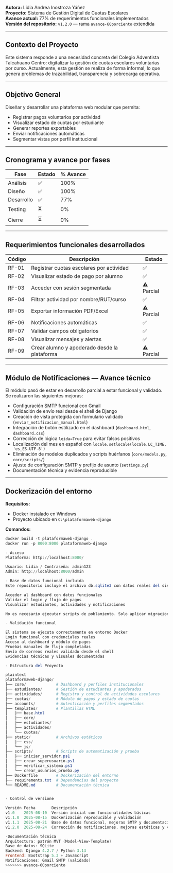 
**Autora:** Lidia Andrea Inostroza Yáñez  
**Proyecto:** Sistema de Gestión Digital de Cuotas Escolares  
**Avance actual:** 77% de requerimientos funcionales implementados  
**Versión del repositorio:** `v1.2.0` — rama `avance-60porciento` extendida

---

## Contexto del Proyecto

Este sistema responde a una necesidad concreta del Colegio Adventista Talcahuano Centro: digitalizar la gestión de cuotas escolares voluntarias por curso. Actualmente, esta gestión se realiza de forma informal, lo que genera problemas de trazabilidad, transparencia y sobrecarga operativa.

---

## Objetivo General

Diseñar y desarrollar una plataforma web modular que permita:

- Registrar pagos voluntarios por actividad  
- Visualizar estado de cuotas por estudiante  
- Generar reportes exportables  
- Enviar notificaciones automáticas  
- Segmentar vistas por perfil institucional  

---

## Cronograma y avance por fases

| Fase       | Estado   | % Avance |
|------------|----------|----------|
| Análisis   | ✅       | 100%     |
| Diseño     | ✅       | 100%     |
| Desarrollo | ✅       | 77%      |
| Testing    | ⏳       | 0%       |
| Cierre     | ⏳       | 0%       |

---

## Requerimientos funcionales desarrollados

| Código  | Descripción                                         | Estado   |
|---------|-----------------------------------------------------|----------|
| RF-01   | Registrar cuotas escolares por actividad            | ✅       |
| RF-02   | Visualizar estado de pago por alumno                | ✅       |
| RF-03   | Acceder con sesión segmentada                       | ⚠️ Parcial |
| RF-04   | Filtrar actividad por nombre/RUT/curso              | ✅       |
| RF-05   | Exportar información PDF/Excel                      | ⚠️ Parcial |
| RF-06   | Notificaciones automáticas                          | ✅       |
| RF-07   | Validar campos obligatorios                         | ✅       |
| RF-08   | Visualizar mensajes y alertas                       | ✅       |
| RF-09   | Crear alumno y apoderado desde la plataforma        | ⚠️ Parcial |

---

## Módulo de Notificaciones — Avance técnico

El módulo pasó de estar en desarrollo parcial a estar funcional y validado. Se realizaron las siguientes mejoras:

- Configuración SMTP funcional con Gmail  
- Validación de envío real desde el shell de Django  
- Creación de vista protegida con formulario validado (`enviar_notificacion_manual.html`)  
- Integración de botón estilizado en el dashboard (`dashboard.html`, `dashboard.css`)  
- Corrección de lógica `leida=True` para evitar falsos positivos  
- Localización del mes en español con `locale.setlocale(locale.LC_TIME, 'es_ES.UTF-8')`  
- Eliminación de modelos duplicados y scripts huérfanos (`core/models.py`, `core/scripts/`)  
- Ajuste de configuración SMTP y prefijo de asunto (`settings.py`)  
- Documentación técnica y evidencia reproducible

---

## Dockerización del entorno

**Requisitos:**

- Docker instalado en Windows  
- Proyecto ubicado en `C:\plataformaweb-django`  

**Comandos:**

```powershell
docker build -t plataformaweb-django .
docker run -p 8000:8000 plataformaweb-django

- Acceso
Plataforma: http://localhost:8000/

Usuario: Lidia / Contraseña: admin123
Admin: http://localhost:8000/admin

- Base de datos funcional incluida
Este repositorio incluye el archivo db.sqlite3 con datos reales del sistema escolar digital. Esto permite:

Acceder al dashboard con datos funcionales
Validar el login y flujo de pagos
Visualizar estudiantes, actividades y notificaciones

No es necesario ejecutar scripts de poblamiento. Solo aplicar migraciones si se reconstruye desde cero.

- Validación funcional

El sistema se ejecuta correctamente en entorno Docker
Login funcional con credenciales reales
Acceso al dashboard y módulo de pagos
Pruebas manuales de flujo completadas
Envío de correos reales validado desde el shell
Evidencias técnicas y visuales documentadas

- Estructura del Proyecto

plaintext
plataformaweb-django/
├── core/             # Dashboard y perfiles institucionales
├── estudiantes/      # Gestión de estudiantes y apoderados
├── actividades/      # Registro y control de actividades escolares
├── cuotas/           # Módulo de pagos y estado de cuotas
├── accounts/         # Autenticación y perfiles segmentados
├── templates/        # Plantillas HTML
│   ├── base.html
│   ├── core/
│   ├── estudiantes/
│   ├── actividades/
│   └── cuotas/
├── static/           # Archivos estáticos
│   ├── css/
│   └── js/
├── scripts/          # Scripts de automatización y prueba
│   ├── iniciar_servidor.ps1
│   ├── crear_superusuario.ps1
│   ├── verificar_sistema.ps1
│   └── crear_usuarios_prueba.py
├── Dockerfile        # Dockerización del entorno
├── requirements.txt  # Dependencias del proyecto
└── README.md         # Documentación técnica


- Control de versione

Versión	Fecha	    Descripción                                                         	    Rama asociada
v1.0	2025-08-10	Versión inicial con funcionalidades básicas	                                main
v1.1.0	2025-08-15	Dockerización reproducible y validación	                                    avance-60porciento
v1.1.1	2025-08-21	Base de datos funcional, mejoras SMTP y documentación técnica defendible    avance-60porciento
v1.2.0	2025-08-24	Corrección de notificaciones, mejoras estéticas y validación SMTP en Docker	avance-60porciento

-Documentación técnica
Arquitectura: patrón MVT (Model-View-Template)
Base de datos: SQLite
Backend: Django 4.2.7 / Python 3.13
Frontend: Bootstrap 5.3 + JavaScript
Notificaciones: Gmail SMTP (validado)
>>>>>>> avance-60porciento

